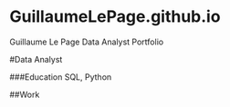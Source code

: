 # GuillaumeLePage.github.io
Guillaume Le Page Data Analyst Portfolio

#Data Analyst

###Education
SQL, Python

##Work
